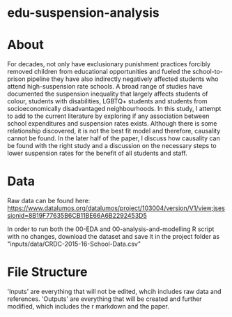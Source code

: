 # edu-suspension-analysis

# About
For decades, not only have exclusionary punishment practices forcibly removed children from educational opportunities and fueled the school-to-prison pipeline they have also indirectly negatively affected students who attend high-suspension rate schools. A broad range of studies have documented the suspension inequality that largely affects students of colour, students with disabilities, LGBTQ+ students and students from socioeconomically disadvantaged neighbourhoods. In this study, I attempt to add to the current literature by exploring if any association between school expenditures and suspension rates exists. Although there is some relationship discovered, it is not the best fit model and therefore, causality cannot be found. In the later half of the paper, I discuss how causality can be found with the right study and a discussion on the necessary steps to lower suspension rates for the benefit of all students and staff.

# Data
Raw data can be found here: https://www.datalumos.org/datalumos/project/103004/version/V1/view;jsessionid=8B19F77635B6CB11BE66A6B2292453D5

In order to run both the 00-EDA and 00-analysis-and-modelling R script with no changes, download the dataset and save it in the project folder as "inputs/data/CRDC-2015-16-School-Data.csv"

# File Structure
'Inputs' are everything that will not be edited, whcih includes raw data and references. 'Outputs' are everything that will be created and further modified, which includes the r markdown and the paper.